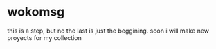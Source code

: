 # wokomsg
this is a step, but no the last is just the beggining. soon i will make new proyects for my collection
